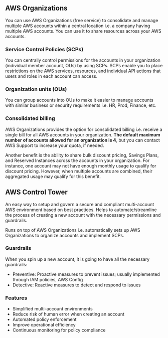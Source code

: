 ## AWS Organizations

You can use AWS Organizations (free service) to consolidate and manage multiple AWS accounts within a central location i.e. a company having multiple AWS accounts. You can use it to share resources across your AWS accounts.

### Service Control Policies (SCPs)

You can centrally control permissions for the accounts in your organization (individual member account, OUs) by using SCPs. SCPs enable you to place restrictions on the AWS services, resources, and individual API actions that users and roles in each account can access.

### Organization units (OUs)

You can group accounts into OUs to make it easier to manage accounts with similar business or security requirements i.e. HR, Prod, Finance, etc.

### Consolidated billing

AWS Organizations provides the option for consolidated billing i.e. receive a single bill for all AWS accounts in your organization. **The default maximum number of accounts allowed for an organization is 4**, but you can contact AWS Support to increase your quota, if needed.

Another benefit is the ability to share bulk discount pricing, Savings Plans, and Reserved Instances across the accounts in your organization. For instance, one account may not have enough monthly usage to qualify for discount pricing. However, when multiple accounts are combined, their aggregated usage may qualify for this benefit.

## AWS Control Tower

An easy way to setup and govern a secure and compliant multi-account AWS environment based on best practices. Helps to automate/streamline the process of creating a new account with the necessary permissions and guardrails.

Runs on top of AWS Organizations i.e. automatically sets up AWS Organizations to organize accounts and implement SCPs.

### Guardrails

When you spin up a new account, it is going to have all the necessary guardrails:

- Preventive: Proactive measures to prevent issues; usually implemented through IAM policies, AWS Config
- Detective: Reactive measures to detect and respond to issues

### Features

- Simplified multi-account environments
- Reduce risk of human error when creating an account
- Automated policy enforcement
- Improve operational efficiency
- Continuous monitoring for policy compliance
